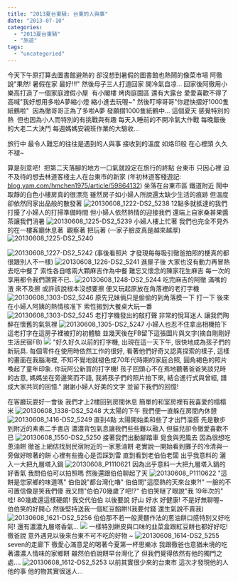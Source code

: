 ```yaml
---
title: "2013夏台東騎: 台東的人與事"
date: "2013-07-10"
categories: 
  - "2013夏台東騎"
  - "旅遊"
tags: 
  - "uncategoried"
---
```


今天下午原打算去圖書館避熱的 卻沒想到暑假的圖書館也熱鬧的像菜市場 阿徹說"果然! 暑假在家 最好!!!" 然後母子三人打道回家 開冷氣自凉... 回家後阿徹用小樂高打造了一個家庭渡假小屋  有小閣樓 烤肉庭園區 還有大露台 愛愛喜歡不得了 高喊"我好想用多啦A夢縮小燈 縮小進去玩喔~" 然後叮嚀哥哥"你趕快摺好1000隻紙鶴啦"  因為徹哥哥正為了多啦A夢 發願摺1000隻紙鶴中... 這個夏天 感覺特別的熱  但也因為小人而特別的有挑戰與有趣 每天入睡前的不開冷氣大作戰 每晚飯後的大老二大決鬥 每週媽媽安親班作業的大驗收...

旅行中 最令人難忘的往往是遇到的人與事 接收到的溫度 如烙印般 在心裡頭 久久不褪~

算是刻意吧!  把第二天落腳的地方一口氣就設定在旅行的終點 台東市 只因心裡 迫不及待的想去林道客棧主人在台東市的新家 (年初林道客棧遊記: [blog.yam.com/hmchen1975/article/59864132](http://blog.yam.com/hmchen1975/article/59864132)) 坐落在台東市區 鐵道附近 鬧中取靜的白色小樓房真的很漂亮 雖然房子如小婦人所說還太缺少生活的痕跡 但溫度卻依然同家出品般的散發著 ![20130608_1222-DS2_5238](images/9031457288_38a3ae825b.jpg) 12點多就抵達的我們 打擾了小婦人的打掃準備時間 但小婦人依然熱情的迎接我們 還端上自家桑甚果醬茶讓我們消暑 ![20130608_1225-DS2_5239](images/9029229767_6ff51209ee.jpg) 小婦人樓上忙著 我們也完全不見外的在一樓客廳休息著  觀察著 把玩著 (一家子臉皮真是越來越厚) ![20130608_1225-DS2_5240](images/9031457600_708cb3f79f.jpg) 

![20130608_1227-DS2_5242](images/9031457902_82e4ba35df.jpg) (事後看照片 才發現每每吸引徹爸拍照的梗真的都很跟別人不一樣) ![20130608_1226-DS2_5241](images/9031457764_cdebc71231.jpg) 進屋子後 大家也沒有動力再冒熱去吃中餐了 索性各自喀兩大顆麻吉作為中餐 難忘又懷念的陳家花生麻吉 每一次的享用都令我們讚賞不已.. ![20130608_1248-DS2_5244](images/9029230469_65bfea46bc.jpg) 吃完麻吉的阿徹 滿嘴的渣 來不及擦 或許該說根本沒想要擦 便又玩起原放在角落裡的老打字機 ![20130608_1303-DS2_5246](images/9029230765_92f4623219.jpg) 原先兄妹倆只是偷偷的到角落摸一下 打一下 後來在小婦人阿姨的熱情核准下 索性搬到大餐桌大玩一番 ![20130608_1303-DS2_5245](images/9031458304_b671a9091b.jpg) 老打字機發出的敲打聲 非常的悅耳迷人 讓我們陶醉在懷舊的氣氛裡 ![20130608_1305-DS2_5247](images/9031458594_91479b755a.jpg) 小婦人也忍不住拿出相機拍下這老打字在這房子裡被打的初體驗 並幾天後在FB留下這張圖片與文字(摘自剛剛好生活民宿FB) ![](images/295502_528017480598147_623404369_n.jpg) "好久好久以前的打字機, 出現在這一天下午, 很快地成為孩子們的新玩具. 每個零件在使用時依然工作的很好, 看著他們好奇又認真探索的樣子, 這樣的畫面在我腦海裡, 不知不覺地就褪色成70年代時期的家庭合照, 圓角褐色的照片喚起了童年印象. 你玩阿公新買的打字機! 孩子回頭心不在焉地聽著爸爸笑談兒時的古意, 媽媽坐在旁邊笑而不語, 我將孩子們的照片拍下來, 結合進行式與曾經, 譜成大家共同的回憶." 謝謝小婦人好美的文字 並留下我們的回憶!

在客廳玩耍好一會後 我們才上2樓回到房間休息 簡單的和室房裡有我喜愛的榻榻米 ![20130608_1338-DS2_5248](images/9031458746_046a97792d.jpg) 大太陽的下午 我們便一直躲在房間內休憩 ![20130608_1416-DS2_5249](images/9031458860_f443fa4050.jpg) 直到4點 太陽開始柔和些了才出門溜搭 先是散步到附近的素素二手書店 濃濃背包氣息讓我們些些難以融入 但貓兒卻令徹愛喜歡不已 ![20130608_1550-DS2_5250](images/9031458994_1dd5e34c02.jpg) 接著我們出動腳踏車 覓食與兜風去 因為很想吃蔥油餅 徹爸上網估找到民宿附近的一家蔥油餅 老實說一開始看到攤子的冷清與一旁做好晾著的餅 心裡有些擔心是否踩到雷 直到看到老伯伯老闆 出乎我意料的 灑入一大把九層塔入鍋 ![20130608_P1110621](images/9031474316_8d2c1c6c98.jpg) 因為出乎意料一大把九層塔入鍋的好香氣 我問伯伯可以拍照嗎 然後還跟伯伯聊起了天 ![20130608_P1110622](images/9031474426_d217a8b2b6.jpg) "這餅是您家鄉的味道嗎" 伯伯說"都台灣化嚕" 伯伯問"這麼熱的天來台東?!" 一臉的不可置信像是笑我們傻 我又問"伯伯70幾歲了吧!?" 伯伯笑瞇了眼說"我 19年次的" 哇! 80幾歲還這樣硬朗! 我交代伯伯 以後要說 好山 好水 好健康! 不是好無聊喔~ 伯伯笑的好開心 然後堅持送我一個紅豆餡餅!(我要付錢 還生氣說不賣我) ![20130608_1621-DS2_5256](images/9031459938_1f1d863afc.jpg) 伯伯那不若一般燙麵作法的蔥油餅口感特別又好吃阿! 還有濃濃九層塔香氣... ![](images/9031459748_a8fc2d85de.jpg) 一樣特別餅皮與口味的韭菜盒跟紅豆餅也都好好吃! 徹爸說 意外遇見以後來台東不可不吃的好物 ~ ![20130608_1614-DS2_5255](images/9031459852_a661a16c23.jpg) seven的走廊下 徹愛心滿意足的喝著今夏第一杯思樂冰 我跟徹爸也意猶未境的吃著濃濃人情味的家鄉餅 雖然伯伯說餅早台灣化了 但我們覺得依然有他的獨門之處.... ![20130608_1612-DS2_5253](images/9031459586_e9e5513d49.jpg) 以前其實很少來的台東市 這次才發現他的人 他的事 他的物其實很迷人...
